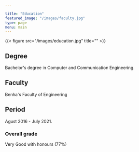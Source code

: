 ```yaml
---

title: "Education"
featured_image: "/images/faculty.jpg"
type: page
menu: main
---
```


{{< figure src="/images/education.jpg" title="" >}}

## Degree
Bachelor's degree in Computer and Communication Engineering.
## Faculty
Benha's Faculty of Engineering
## Period 
Agust 2016 - July 2021.
### Overall grade
Very Good with honours (77%)
